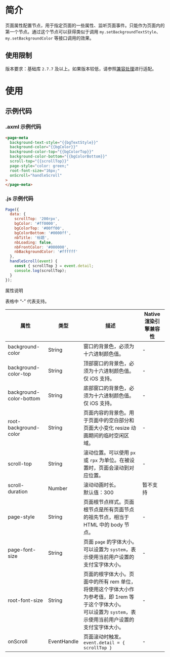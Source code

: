 # 简介

页面属性配置节点，用于指定页面的一些属性、监听页面事件。只能作为页面内的第一个节点。通过这个节点可以获得类似于调用 `my.setBackgroundTextStyle`、`my.setBackgroundColor` 等接口调用的效果。

## 使用限制

版本要求：基础库 `2.7.7` 及以上。如果版本较低，请参照[兼容处理](https://opendocs.alipay.com/mini/framework/compatibility)进行适配。
# 使用

## 示例代码

### .axml 示例代码

```html
<page-meta
  background-text-style="{{bgTextStyle}}"
  background-color="{{bgColor}}"
  background-color-top="{{bgColorTop}}"
  background-color-bottom="{{bgColorBottom}}"
  scroll-top="{{scrollTop}}"
  page-style="color: green;"
  root-font-size="16px;"
  onScroll="handleScroll"
>
</page-meta>
```

### .js 示例代码

```javascript
Page({
  data: {
    scrollTop: '200rpx',
    bgColor: '#ff0000',
    bgColorTop: '#00ff00',
    bgColorBottom: '#0000ff',
    nbTitle: '标题',
    nbLoading: false,
    nbFrontColor: '#000000',
    nbBackgroundColor: '#ffffff'
  },
  handleScroll(event) {
    const { scrollTop } = event.detail;
    console.log(scrollTop);
  }
});
```
属性说明

表格中 “-” 代表支持。

| 属性 | 类型 | 描述 | Native 渲染引擎兼容性 |
| --- | --- | --- | ------------ |
| background-color | String | 窗口的背景色，必须为十六进制颜色值。 | - |
| background-color-top | String | 顶部窗口的背景色，必须为十六进制颜色值。仅 iOS 支持。 | - |
| background-color-bottom | String | 底部窗口的背景色，必须为十六进制颜色值。仅 iOS 支持。 | - |
| root-background-color | String | 页面内容的背景色。用于页面中的空白部分和页面大小变化 resize 动画期间的临时空闲区域。 | - |
| scroll-top | String | 滚动位置。可以使用 `px` 或 `rpx` 为单位。在被设置时，页面会滚动到对应位置。 | - |
| scroll-duration | Number | 滚动动画时长。<br />默认值：300 | 暂不支持 |
| page-style | String | 页面根节点样式。页面根节点是所有页面节点的祖先节点，相当于 HTML 中的 body 节点。 | - |
| page-font-size | String | 页面 `page` 的字体大小。可以设置为 `system`，表示使用当前用户设置的支付宝字体大小。 | - |
| root-font-size | String | 页面的根字体大小。页面中的所有 rem 单位，将使用这个字体大小作为参考值，即 1rem 等于这个字体大小。<br />可以设置为 `system`，表示使用当前用户设置的支付宝字体大小。 | - |
| onScroll | EventHandle | 页面滚动时触发。`event.detail = { scrollTop }` | - |
